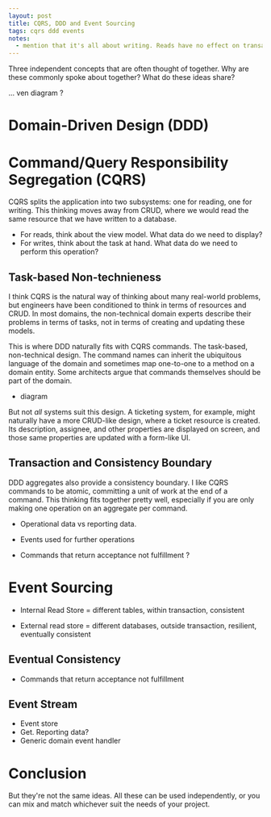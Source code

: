 ```yaml
---
layout: post
title: CQRS, DDD and Event Sourcing
tags: cqrs ddd events
notes:
  - mention that it's all about writing. Reads have no effect on transactions or events.
---
```


Three independent concepts that are often thought of together. Why are these commonly spoke about together? What do these ideas share?

... ven diagram ?

# Domain-Driven Design (DDD)



# Command/Query Responsibility Segregation (CQRS)

CQRS splits the application into two subsystems: one for reading, one for writing. This thinking moves away from CRUD, where we would read the same resource that we have written to a database.

- For reads, think about the view model. What data do we need to display?
- For writes, think about the task at hand. What data do we need to perform this operation?

## Task-based Non-technieness

I think CQRS is the natural way of thinking about many real-world problems, but engineers have been conditioned to think in terms of resources and CRUD. In most domains, the non-technical domain experts describe their problems in terms of tasks, not in terms of creating and updating these models.

This is where DDD naturally fits with CQRS commands. The task-based, non-technical design. The command names can inherit the ubiquitous language of the domain and sometimes map one-to-one to a method on a domain entity. Some architects argue that commands themselves should be part of the domain.

- diagram

But not *all* systems suit this design. A ticketing system, for example, might naturally have a more CRUD-like design, where a ticket resource is created. Its description, assignee, and other properties are displayed on screen, and those same properties are updated with a form-like UI.

## Transaction and Consistency Boundary

DDD aggregates also provide a consistency boundary. I like CQRS commands to be atomic, committing a unit of work at the end of a command. This thinking fits together pretty well, especially if you are only making one operation on an aggregate per command.



- Operational data vs reporting data.
- Events used for further operations

- Commands that return acceptance not fulfillment ?

# Event Sourcing

- Internal Read Store = different tables, within transaction, consistent

- External read store = different databases, outside transaction, resilient, eventually consistent

## Eventual Consistency

- Commands that return acceptance not fulfillment

## Event Stream

- Event store
- Get. Reporting data?
- Generic domain event handler

# Conclusion

But they're not the same ideas. All these can be used independently, or you can mix and match whichever suit the needs of your project.